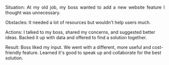 <p align="justify">
Situation: At my old job, my boss wanted to add a new website feature I thought was unnecessary.

Obstacles: It needed a lot of resources but wouldn't help users much.

Actions: I talked to my boss, shared my concerns, and suggested better ideas. Backed it up with data and offered to find a solution together.

Result: Boss liked my input. We went with a different, more useful and cost-friendly feature. Learned it's good to speak up and collaborate for the best solution.
</p>